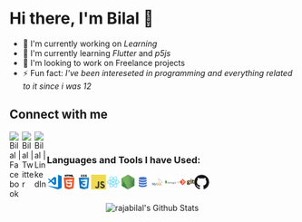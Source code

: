 
# Hi there, I'm Bilal 👋

- 🔭 I'm currently working on _Learning_
- 🌱 I'm currently learning _Flutter_ and _p5js_
- 👯 I'm looking to work on Freelance projects
- ⚡ Fun fact: _I've been intereseted in programming and everything related to it since i was 12_

## Connect with me

[<img align="left" alt="Bilal | Facebook" width="22px" src="https://cdn.jsdelivr.net/npm/simple-icons@3.3.0/icons/facebook.svg" />][facebook]
[<img align="left" alt="Bilal | Twitter" width="22px" src="https://cdn.jsdelivr.net/npm/simple-icons@v3/icons/twitter.svg" />][twitter]
[<img align="left" alt="Bilal | LinkedIn" width="22px" src="https://cdn.jsdelivr.net/npm/simple-icons@v3/icons/linkedin.svg" />][linkedin]

<br>

### Languages and Tools I have Used:

[<img align="left" alt="Visual Studio Code" width="26px" src="https://raw.githubusercontent.com/github/explore/80688e429a7d4ef2fca1e82350fe8e3517d3494d/topics/visual-studio-code/visual-studio-code.png" />][vscode]
[<img align="left" alt="HTML5" width="26px" src="https://raw.githubusercontent.com/github/explore/80688e429a7d4ef2fca1e82350fe8e3517d3494d/topics/html/html.png" />][html]
[<img align="left" alt="CSS3" width="26px" src="https://raw.githubusercontent.com/github/explore/80688e429a7d4ef2fca1e82350fe8e3517d3494d/topics/css/css.png" />][css]
[<img align="left" alt="JavaScript" width="26px" src="https://raw.githubusercontent.com/github/explore/80688e429a7d4ef2fca1e82350fe8e3517d3494d/topics/javascript/javascript.png" />][js]
[<img align="left" alt="React" width="26px" src="https://raw.githubusercontent.com/github/explore/80688e429a7d4ef2fca1e82350fe8e3517d3494d/topics/react/react.png" />][react]
[<img align="left" alt="Node.js" width="26px" src="https://raw.githubusercontent.com/github/explore/80688e429a7d4ef2fca1e82350fe8e3517d3494d/topics/nodejs/nodejs.png" />][node]
[<img align="left" alt="SQL" width="26px" src="https://raw.githubusercontent.com/github/explore/80688e429a7d4ef2fca1e82350fe8e3517d3494d/topics/sql/sql.png" />][db]
[<img align="left" alt="MySQL" width="26px" src="https://raw.githubusercontent.com/github/explore/80688e429a7d4ef2fca1e82350fe8e3517d3494d/topics/mysql/mysql.png" />][db]
[<img align="left" alt="MongoDB" width="26px" src="https://raw.githubusercontent.com/github/explore/80688e429a7d4ef2fca1e82350fe8e3517d3494d/topics/mongodb/mongodb.png" />][db]
[<img align="left" alt="Git" width="26px" src="https://raw.githubusercontent.com/github/explore/80688e429a7d4ef2fca1e82350fe8e3517d3494d/topics/git/git.png" />][git]
[<img align="left" alt="GitHub" width="26px" src="https://raw.githubusercontent.com/github/explore/78df643247d429f6cc873026c0622819ad797942/topics/github/github.png" />][git]

<br />
<br />
<p align="center">
<img align="center" alt="rajabilal's Github Stats" src="https://github-readme-stats.vercel.app/api?username=rajabilal555&show_icons=true&hide_border=false" />
</p>


[twitter]: https://twitter.com/rajabilal555
[facebook]: https://www.facebook.com/bilal.raja.555
[linkedin]: https://www.linkedin.com/in/bilalraja555/

[vscode]: https://code.visualstudio.com/
[js]: https://developer.mozilla.org/en-US/docs/Web/JavaScript
[css]: https://www.w3schools.com/css/default.asp
[react]: https://reactjs.org/
[git]: https://git-scm.com/
[db]: https://en.wikipedia.org/wiki/Database
[node]: https://nodejs.org/en/
[html]: https://www.w3schools.com/html/

